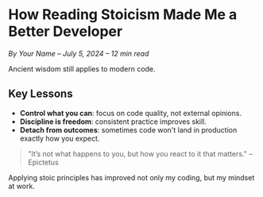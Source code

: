 # How Reading Stoicism Made Me a Better Developer

*By Your Name – July 5, 2024 – 12 min read*  

Ancient wisdom still applies to modern code.

## Key Lessons
- **Control what you can**: focus on code quality, not external opinions.  
- **Discipline is freedom**: consistent practice improves skill.  
- **Detach from outcomes**: sometimes code won't land in production exactly how you expect.  

> "It’s not what happens to you, but how you react to it that matters." – Epictetus

Applying stoic principles has improved not only my coding, but my mindset at work.
